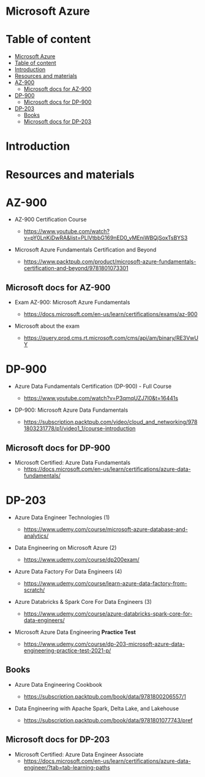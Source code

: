 # Microsoft Azure

# Table of content

<!-- TOC -->

- [Microsoft Azure](#microsoft-azure)
- [Table of content](#table-of-content)
- [Introduction](#introduction)
- [Resources and materials](#resources-and-materials)
- [AZ-900](#az-900)
    - [Microsoft docs for AZ-900](#microsoft-docs-for-az-900)
- [DP-900](#dp-900)
    - [Microsoft docs for DP-900](#microsoft-docs-for-dp-900)
- [DP-203](#dp-203)
    - [Books](#books)
    - [Microsoft docs for DP-203](#microsoft-docs-for-dp-203)

<!-- /TOC -->

# Introduction

# Resources and materials

# AZ-900

- AZ-900 Certification Course

  - https://www.youtube.com/watch?v=pY0LnKiDwRA&list=PLlVtbbG169nED0_vMEniWBQjSoxTsBYS3

- Microsoft Azure Fundamentals Certification and Beyond
  - https://www.packtpub.com/product/microsoft-azure-fundamentals-certification-and-beyond/9781801073301

## Microsoft docs for AZ-900

- Exam AZ-900: Microsoft Azure Fundamentals

  - https://docs.microsoft.com/en-us/learn/certifications/exams/az-900

- Microsoft about the exam
  - https://query.prod.cms.rt.microsoft.com/cms/api/am/binary/RE3VwUY

# DP-900

- Azure Data Fundamentals Certification (DP-900) - Full Course

  - https://www.youtube.com/watch?v=P3qmqUZJ7l0&t=16441s

- DP-900: Microsoft Azure Data Fundamentals
  - https://subscription.packtpub.com/video/cloud_and_networking/9781803231778/p1/video1_1/course-introduction

## Microsoft docs for DP-900

- Microsoft Certified: Azure Data Fundamentals
  - https://docs.microsoft.com/en-us/learn/certifications/azure-data-fundamentals/

# DP-203

- Azure Data Engineer Technologies (1)
  - https://www.udemy.com/course/microsoft-azure-database-and-analytics/

- Data Engineering on Microsoft Azure (2)
  - https://www.udemy.com/course/dp200exam/

- Azure Data Factory For Data Engineers (4)
  - https://www.udemy.com/course/learn-azure-data-factory-from-scratch/

- Azure Databricks & Spark Core For Data Engineers (3)
  - https://www.udemy.com/course/azure-databricks-spark-core-for-data-engineers/

- Microsoft Azure Data Engineering **Practice Test**
  - https://www.udemy.com/course/dp-203-microsoft-azure-data-engineering-practice-test-2021-p/

## Books

- Azure Data Engineering Cookbook
  - https://subscription.packtpub.com/book/data/9781800206557/1

- Data Engineering with Apache Spark, Delta Lake, and Lakehouse
  - https://subscription.packtpub.com/book/data/9781801077743/pref

## Microsoft docs for DP-203

- Microsoft Certified: Azure Data Engineer Associate
  - https://docs.microsoft.com/en-us/learn/certifications/azure-data-engineer/?tab=tab-learning-paths




